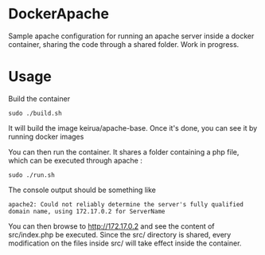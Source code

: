 # DockerApache

Sample apache configuration for running an apache server inside a docker container, sharing the code through a shared folder. Work in progress.

# Usage

Build the container
	
	sudo ./build.sh

It will build the image keirua/apache-base. Once it's done, you can see it by running docker images

You can then run the container. It shares a folder containing a php file, which can be executed through apache :

	sudo ./run.sh

The console output should be something like

	apache2: Could not reliably determine the server's fully qualified domain name, using 172.17.0.2 for ServerName

You can then browse to http://172.17.0.2 and see the content of src/index.php be executed.
Since the src/ directory is shared, every modification on the files inside src/ will take effect inside the container.

